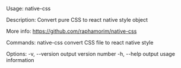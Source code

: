 
Usage: native-css <command>

Description: Convert pure CSS to react native style object

More info: https://github.com/raphamorim/native-css

Commands:
 native-css <pathFile>   convert CSS file to react native style

Options:
 -v, --version         output version number
 -h, --help            output usage information
